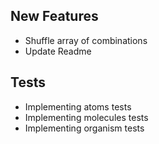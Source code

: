 ## New Features

- Shuffle array of combinations
- Update Readme

## Tests

- Implementing atoms tests
- Implementing molecules tests
- Implementing organism tests
